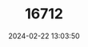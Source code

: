 ---
title: "16712"
category: "Petalura pulcherrima"
draft: false
date: 2024-02-22 13:03:50
languages:
  English: ["Beautiful Petaltail"]
---